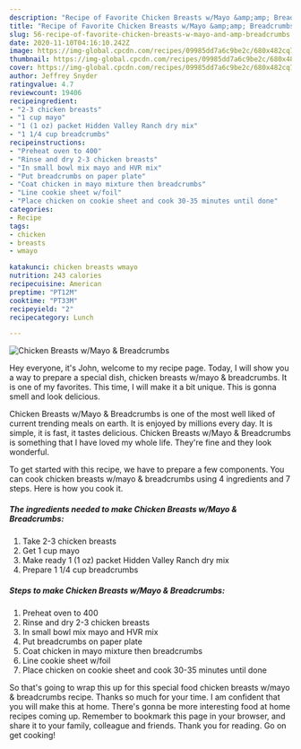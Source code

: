 ```yaml
---
description: "Recipe of Favorite Chicken Breasts w/Mayo &amp;amp; Breadcrumbs"
title: "Recipe of Favorite Chicken Breasts w/Mayo &amp;amp; Breadcrumbs"
slug: 56-recipe-of-favorite-chicken-breasts-w-mayo-and-amp-breadcrumbs
date: 2020-11-10T04:16:10.242Z
image: https://img-global.cpcdn.com/recipes/09985dd7a6c9be2c/680x482cq70/chicken-breasts-wmayo-breadcrumbs-recipe-main-photo.jpg
thumbnail: https://img-global.cpcdn.com/recipes/09985dd7a6c9be2c/680x482cq70/chicken-breasts-wmayo-breadcrumbs-recipe-main-photo.jpg
cover: https://img-global.cpcdn.com/recipes/09985dd7a6c9be2c/680x482cq70/chicken-breasts-wmayo-breadcrumbs-recipe-main-photo.jpg
author: Jeffrey Snyder
ratingvalue: 4.7
reviewcount: 19406
recipeingredient:
- "2-3 chicken breasts"
- "1 cup mayo"
- "1 (1 oz) packet Hidden Valley Ranch dry mix"
- "1 1/4 cup breadcrumbs"
recipeinstructions:
- "Preheat oven to 400"
- "Rinse and dry 2-3 chicken breasts"
- "In small bowl mix mayo and HVR mix"
- "Put breadcrumbs on paper plate"
- "Coat chicken in mayo mixture then breadcrumbs"
- "Line cookie sheet w/foil"
- "Place chicken on cookie sheet and cook 30-35 minutes until done"
categories:
- Recipe
tags:
- chicken
- breasts
- wmayo

katakunci: chicken breasts wmayo 
nutrition: 243 calories
recipecuisine: American
preptime: "PT12M"
cooktime: "PT33M"
recipeyield: "2"
recipecategory: Lunch

---
```



![Chicken Breasts w/Mayo &amp; Breadcrumbs](https://img-global.cpcdn.com/recipes/09985dd7a6c9be2c/680x482cq70/chicken-breasts-wmayo-breadcrumbs-recipe-main-photo.jpg)

Hey everyone, it's John, welcome to my recipe page. Today, I will show you a way to prepare a special dish, chicken breasts w/mayo &amp; breadcrumbs. It is one of my favorites. This time, I will make it a bit unique. This is gonna smell and look delicious.

Chicken Breasts w/Mayo &amp; Breadcrumbs is one of the most well liked of current trending meals on earth. It is enjoyed by millions every day. It is simple, it is fast, it tastes delicious. Chicken Breasts w/Mayo &amp; Breadcrumbs is something that I have loved my whole life. They're fine and they look wonderful.




To get started with this recipe, we have to prepare a few components. You can cook chicken breasts w/mayo &amp; breadcrumbs using 4 ingredients and 7 steps. Here is how you cook it.

<!--inarticleads1-->

##### The ingredients needed to make Chicken Breasts w/Mayo &amp; Breadcrumbs:

1. Take 2-3 chicken breasts
1. Get 1 cup mayo
1. Make ready 1 (1 oz) packet Hidden Valley Ranch dry mix
1. Prepare 1 1/4 cup breadcrumbs




<!--inarticleads2-->

##### Steps to make Chicken Breasts w/Mayo &amp; Breadcrumbs:

1. Preheat oven to 400
1. Rinse and dry 2-3 chicken breasts
1. In small bowl mix mayo and HVR mix
1. Put breadcrumbs on paper plate
1. Coat chicken in mayo mixture then breadcrumbs
1. Line cookie sheet w/foil
1. Place chicken on cookie sheet and cook 30-35 minutes until done




So that's going to wrap this up for this special food chicken breasts w/mayo &amp; breadcrumbs recipe. Thanks so much for your time. I am confident that you will make this at home. There's gonna be more interesting food at home recipes coming up. Remember to bookmark this page in your browser, and share it to your family, colleague and friends. Thank you for reading. Go on get cooking!
